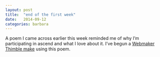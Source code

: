 ```yaml
---
layout: post
title:  "end of the first week"
date:   2014-09-12
categories: barbara
---
```


A poem I came across earlier this week reminded me of why I’m participating in ascend and what I love about it. I’ve begun a [Webmaker Thimble make](https://galgeek.makes.org/thimble/LTIxMDgwOTYyNTY=/pied-beauty-animated) using this poem.
